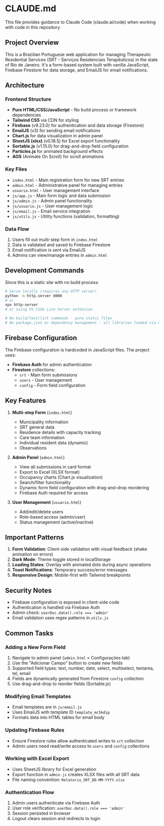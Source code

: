 # CLAUDE.md

This file provides guidance to Claude Code (claude.ai/code) when working with code in this repository.

## Project Overview

This is a Brazilian Portuguese web application for managing Therapeutic Residential Services (SRT - Serviços Residenciais Terapêuticos) in the state of Rio de Janeiro. It's a form-based system built with vanilla JavaScript, Firebase Firestore for data storage, and EmailJS for email notifications.

## Architecture

### Frontend Structure
- **Pure HTML/CSS/JavaScript** - No build process or framework dependencies
- **Tailwind CSS** via CDN for styling
- **Firebase** (v9.23.0) for authentication and data storage (Firestore)
- **EmailJS** (v3) for sending email notifications
- **Chart.js** for data visualization in admin panel
- **SheetJS (xlsx)** (v0.18.5) for Excel export functionality
- **Sortable.js** (v1.15.0) for drag-and-drop field configuration
- **Particles.js** for animated background effects
- **AOS** (Animate On Scroll) for scroll animations

### Key Files
- `index.html` - Main registration form for new SRT entries
- `admin.html` - Administrative panel for managing entries
- `usuario.html` - User management interface
- `js/app.js` - Main form logic and data submission
- `js/admin.js` - Admin panel functionality
- `js/usuario.js` - User management logic
- `js/email.js` - Email service integration
- `js/utils.js` - Utility functions (validation, formatting)

### Data Flow
1. Users fill out multi-step form in `index.html`
2. Data is validated and saved to Firebase Firestore
3. Email notification is sent via EmailJS
4. Admins can view/manage entries in `admin.html`

## Development Commands

Since this is a static site with no build process:

```bash
# Serve locally (requires any HTTP server)
python -m http.server 8000
# or
npx http-server
# or using VS Code Live Server extension

# No build/test/lint commands - pure static files
# No package.json or dependency management - all libraries loaded via CDN
```

## Firebase Configuration

The Firebase configuration is hardcoded in JavaScript files. The project uses:
- **Firebase Auth** for admin authentication
- **Firestore** collections:
  - `srt` - Main form submissions
  - `users` - User management
  - `config` - Form field configuration

## Key Features

1. **Multi-step Form** (`index.html`)
   - Municipality information
   - SRT general data
   - Residence details with capacity tracking
   - Care team information
   - Individual resident data (dynamic)
   - Observations

2. **Admin Panel** (`admin.html`)
   - View all submissions in card format
   - Export to Excel (XLSX format)
   - Occupancy charts (Chart.js visualization)
   - Search/filter functionality
   - Dynamic form field configuration with drag-and-drop reordering
   - Firebase Auth required for access

3. **User Management** (`usuario.html`)
   - Add/edit/delete users
   - Role-based access (admin/user)
   - Status management (active/inactive)

## Important Patterns

1. **Form Validation**: Client-side validation with visual feedback (shake animation on errors)
2. **Dark Mode**: Theme toggle stored in localStorage
3. **Loading States**: Overlay with animated dots during async operations
4. **Toast Notifications**: Temporary success/error messages
5. **Responsive Design**: Mobile-first with Tailwind breakpoints

## Security Notes

- Firebase configuration is exposed in client-side code
- Authentication is handled via Firebase Auth
- Admin check: `userDoc.data().role === 'admin'`
- Email validation uses regex patterns in `utils.js`

## Common Tasks

### Adding a New Form Field
1. Navigate to admin panel (`admin.html` > Configurações tab)
2. Use the "Adicionar Campo" button to create new fields
3. Supported field types: text, number, date, select, multiselect, textarea, tel, email
4. Fields are dynamically generated from Firestore `config` collection
5. Use drag-and-drop to reorder fields (Sortable.js)

### Modifying Email Templates
- Email templates are in `js/email.js`
- Uses EmailJS with template ID `template_mc5kdip`
- Formats data into HTML tables for email body

### Updating Firebase Rules
- Ensure Firestore rules allow authenticated writes to `srt` collection
- Admin users need read/write access to `users` and `config` collections

### Working with Excel Export
- Uses SheetJS library for Excel generation
- Export function in `admin.js` creates XLSX files with all SRT data
- File naming convention: `Relatorio_SRT_DD-MM-YYYY.xlsx`

### Authentication Flow
1. Admin users authenticate via Firebase Auth
2. User role verification: `userDoc.data().role === 'admin'`
3. Session persisted in browser
4. Logout clears session and redirects to login